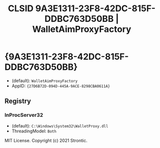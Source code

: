 ﻿---
title: "CLSID 9A3E1311-23F8-42DC-815F-DDBC763D50BB | WalletAimProxyFactory"
excerpt: What is COM-Object CLSID 9A3E1311-23F8-42DC-815F-DDBC763D50BB?
---

# {9A3E1311-23F8-42DC-815F-DDBC763D50BB}

* (default): `WalletAimProxyFactory`
* AppID: `{27D6B72D-094D-445A-9ACE-8298CBA0611A}`

## Registry


### InProcServer32

* (default): `C:\Windows\System32\WalletProxy.dll`
* ThreadingModel: `Both`

MIT License. Copyright (c) 2021 Strontic.


